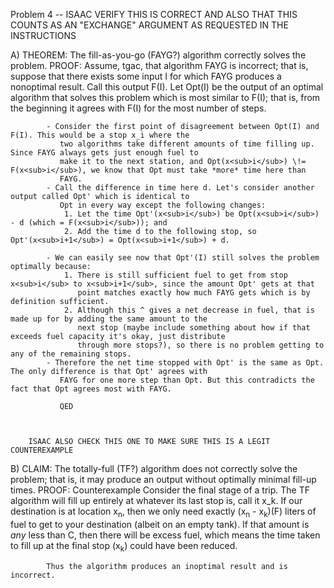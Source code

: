 Problem 4 -- ISAAC VERIFY THIS IS CORRECT AND ALSO THAT THIS COUNTS AS AN "EXCHANGE" ARGUMENT AS REQUESTED IN THE INSTRUCTIONS


A) THEOREM: The fill-as-you-go (FAYG?) algorithm correctly solves the problem.
   PROOF:   Assume, tgac, that algorithm FAYG is incorrect; that is, suppose that there exists some input I for 
            which FAYG produces a nonoptimal result. Call this output F(I).
            Let Opt(I) be the output of an optimal algorithm that solves this problem which is most similar to
            F(I); that is, from the beginning it agrees with F(I) for the most number of steps.
            
            - Consider the first point of disagreement between Opt(I) and F(I). This would be a stop x_i where the
               two algorithms take different amounts of time filling up. Since FAYG always gets just enough fuel to
               make it to the next station, and Opt(x<sub>i</sub>) \!= F(x<sub>i</sub>), we know that Opt must take *more* time here than
               FAYG.
            - Call the difference in time here d. Let's consider another output called Opt' which is identical to
               Opt in every way except the following changes:
                1. Let the time Opt'(x<sub>i</sub>) be Opt(x<sub>i</sub>) - d (which = F(x<sub>i</sub>)); and
                2. Add the time d to the following stop, so Opt'(x<sub>i+1</sub>) = Opt(x<sub>i+1</sub>) + d.
                
            - We can easily see now that Opt'(I) still solves the problem optimally because:
                1. There is still sufficient fuel to get from stop x<sub>i</sub> to x<sub>i+1</sub>, since the amount Opt' gets at that
                   point matches exactly how much FAYG gets which is by definition sufficient.
                2. Although this ^ gives a net decrease in fuel, that is made up for by adding the same amount to the
                   next stop (maybe include something about how if that exceeds fuel capacity it's okay, just distribute
                   through more stops?), so there is no problem getting to any of the remaining stops.
            - Therefore the net time stopped with Opt' is the same as Opt. The only difference is that Opt' agrees with 
               FAYG for one more step than Opt. But this contradicts the fact that Opt agrees most with FAYG.
               
               QED
               
               
              
        ISAAC ALSO CHECK THIS ONE TO MAKE SURE THIS IS A LEGIT COUNTEREXAMPLE       
         
B) CLAIM: The totally-full (TF?) algorithm does not correctly solve the problem; that is, it may produce an output without
          optimally minimal fill-up times.
   PROOF: Counterexample
            Consider the final stage of a trip. The TF algorithm will fill up entirely at whatever its last stop is, call it x_k.
            If our destination is at location x<sub>n</sub>, then we only need exactly (x<sub>n</sub> - x<sub>k</sub>)(F) liters of
            fuel to get to your destination (albeit on an empty tank). If that amount is *any* less than C, then there will be
            excess fuel, which means the time taken to fill up at the final stop (x<sub>k</sub>) could have been reduced.
            
            Thus the algorithm produces an inoptimal result and is incorrect.